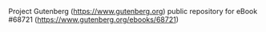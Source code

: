 Project Gutenberg (https://www.gutenberg.org) public repository for
eBook #68721 (https://www.gutenberg.org/ebooks/68721)
